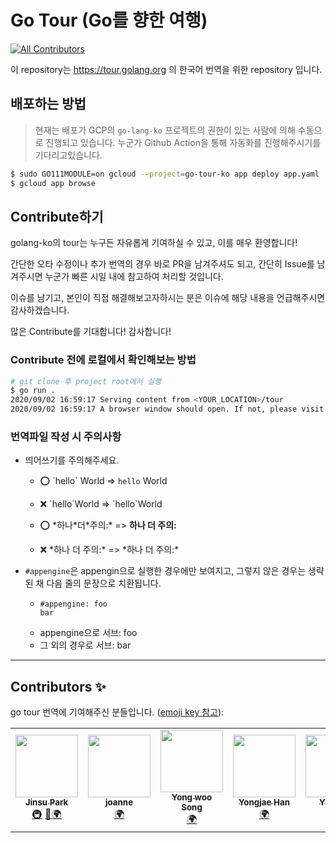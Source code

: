 # Go Tour (Go를 향한 여행)
<!-- ALL-CONTRIBUTORS-BADGE:START - Do not remove or modify this section -->
[![All Contributors](https://img.shields.io/badge/all_contributors-6-orange.svg?style=flat-square)](#contributors-)
<!-- ALL-CONTRIBUTORS-BADGE:END -->

이 repository는 https://tour.golang.org 의 한국어 번역을 위한 repository 입니다.



## 배포하는 방법

> 현재는 배포가 GCP의 `go-lang-ko` 프로젝트의 권한이 있는 사람에 의해 수동으로 진행되고 있습니다.
> 누군가 Github Action을 통해 자동화를 진행해주시기를 기다리고있습니다.

<!-- `app.yaml`속의 `service`를 수정해주십시오. --> 

```bash
$ sudo GO111MODULE=on gcloud --project=go-tour-ko app deploy app.yaml
$ gcloud app browse
```



## Contribute하기

golang-ko의 tour는 누구든 자유롭게 기여하실 수 있고, 이를 매우 환영합니다!

간단한 오타 수정이나 추가 번역의 경우 바로 PR을 남겨주셔도 되고, 간단히 Issue를 남겨주시면
누군가 빠른 시일 내에 참고하여 처리할 것입니다.

이슈를 남기고, 본인이 직접 해결해보고자하시는 분은 이슈에 해당 내용을 언급해주시면 감사하겠습니다.

많은 Contribute를 기대합니다! 감사합니다!

### Contribute 전에 로컬에서 확인해보는 방법

```bash
# git clone 후 project root에서 실행
$ go run .
2020/09/02 16:59:17 Serving content from <YOUR_LOCATION>/tour
2020/09/02 16:59:17 A browser window should open. If not, please visit http://127.0.0.1:3999
```

### 번역파일 작성 시 주의사항

* 띄어쓰기를 주의해주세요.
  * ⭕ \`hello\` World => `hello` World
  * ❌ \`hello\`World => \`hello\`World
  
  * ⭕ \*하나\*더\*주의:\* => **하나 더 주의:**
  * ❌ \*하나 더 주의:\* => \*하나 더 주의:\*
  
* `#appengine`은 appengin으로 실행한 경우에만 보여지고, 그렇지 않은 경우는 생략된 채 다음 줄의 문장으로 치환됩니다.
  * ```
    #appengine: foo
    bar
    ```
  * appengine으로 서브: foo
  * 그 외의 경우로 서브: bar

---

## Contributors ✨

go tour 번역에 기여해주신 분들입니다. ([emoji key 참고](https://allcontributors.org/docs/en/emoji-key)):

<!-- ALL-CONTRIBUTORS-LIST:START - Do not remove or modify this section -->
<!-- prettier-ignore-start -->
<!-- markdownlint-disable -->
<table>
  <tr>
    <td align="center"><a href="https://umi0410.github.io"><img src="https://avatars.githubusercontent.com/u/33250725?v=4?s=100" width="100px;" alt=""/><br /><sub><b>Jinsu Park</b></sub></a><br /><a href="#infra-umi0410" title="Infrastructure (Hosting, Build-Tools, etc)">🚇</a> <a href="https://github.com/golang-ko/tour/pulls?q=is%3Apr+reviewed-by%3Aumi0410" title="Reviewed Pull Requests">👀</a><a href="#translation-seovalue" title="Translation">🌍</a></td>
    <td align="center"><a href="https://joanne.tistory.com/"><img src="https://avatars.githubusercontent.com/u/48412963?v=4?s=100" width="100px;" alt=""/><br /><sub><b>joanne</b></sub></a><br /><a href="#translation-seovalue" title="Translation">🌍</a></td>
    <td align="center"><a href="https://facerain.github.io/"><img src="https://avatars.githubusercontent.com/u/16442978?v=4?s=100" width="100px;" alt=""/><br /><sub><b>Yong woo Song</b></sub></a><br /><a href="#translation-FacerAin" title="Translation">🌍</a></td>
    <td align="center"><a href="https://github.com/dextto"><img src="https://avatars.githubusercontent.com/u/6759796?v=4?s=100" width="100px;" alt=""/><br /><sub><b>Yongjae Han</b></sub></a><br /><a href="#translation-dextto" title="Translation">🌍</a></td>
    <td align="center"><a href="https://github.com/zoripong"><img src="https://avatars.githubusercontent.com/u/26541456?v=4?s=100" width="100px;" alt=""/><br /><sub><b>Yuri Han</b></sub></a><br /><a href="#translation-zoripong" title="Translation">🌍</a></td>
    <td align="center"><a href="https://github.com/begaonnuri"><img src="https://avatars.githubusercontent.com/u/39271364?v=4?s=100" width="100px;" alt=""/><br /><sub><b>남윤서</b></sub></a><br /><a href="#translation-begaonnuri" title="Translation">🌍</a></td>    
  </tr>
</table>

<!-- markdownlint-restore -->
<!-- prettier-ignore-end -->

<!-- ALL-CONTRIBUTORS-LIST:END -->